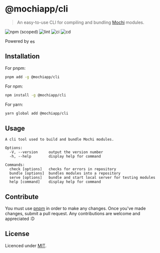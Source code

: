 # @mochiapp/cli
> An easy-to-use CLI for compiling and bundling [Mochi](https://github.com/Mochi-Team/mochi) modules.

![npm (scoped)](https://img.shields.io/npm/v/%40mochiapp/cli)
![lint](https://github.com/Mochi-Team/cli/actions/workflows/lint.yml/badge.svg)
![ci](https://github.com/Mochi-Team/cli/actions/workflows/ci.yml/badge.svg)
![cd](https://github.com/Mochi-Team/cli/actions/workflows/cd.yml/badge.svg)

Powered by <a href="https://github.com/evanw/esbuild"><img style="height: 1rem; vertical-align: text-bottom;" src="https://esbuild.github.io/favicon.svg" alt="esbuild logo"/></a>

## Installation

For pnpm:
```bash
pnpm add -g @mochiapp/cli
```

For npm:
```bash
npm install -g @mochiapp/cli
```

For yarn:
```bash
yarn global add @mochiapp/cli
```

## Usage
```
A cli tool used to build and bundle Mochi modules.

Options:
  -V, --version     output the version number
  -h, --help        display help for command

Commands:
  check [options]   checks for errors in repository
  bundle [options]  bundles modules into a repository
  serve [options]   bundle and start local server for testing modules
  help [command]    display help for command
```

## Contribute

You must use [pnpm](https://pnpm.io/) in order to make any changes. Once you've made changes, submit a pull request. Any contributions are welcome and appreciated :D

## License
Licenced under [MIT](LICENSE).